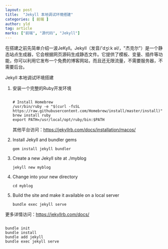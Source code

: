 ```yaml
---
layout: post
title:  "Jekyll 本地调试环境搭建"
categories: [ 前端 ]
author: yld
tag: article
marks: ["前端", "源代码", "Jekyll"]
---
```


<p>在搭建之前先简单介绍一波JeKyll。Jekyll（发音/'dʒiːk əl/，"杰克尔"）是一个静态站点生成器，它会根据网页源码生成静态文件。它提供了模板、变量、插件等功能，你可以利用它发布一个免费的博客网站，而且还无限流量，不需要服务器，不需要后台。</p>

<p>
Jekyll 本地调试环境搭建
</p>
<ol>

<li>
  <p>安装一个完整的Ruby开发环境</p>
<pre><code>
# Install Homebrew
/usr/bin/ruby -e "$(curl -fsSL https://raw.githubusercontent.com/Homebrew/install/master/install)"
brew install ruby
export PATH=/usr/local/opt/ruby/bin:$PATH
</code></pre>
  <p>其他平台访问：<a href="https://jekyllrb.com/docs/installation/macos/" target="blank">https://jekyllrb.com/docs/installation/macos/</a></p>
</li>

<li>Install Jekyll and bundler gems
<pre><code>gem install jekyll bundler</code></pre>
</li>

<li>Create a new Jekyll site at ./myblog
<pre><code>jekyll new myblog</code></pre>
</li>
<li>Change into your new directory
<pre><code>cd myblog</code></pre>
</li>
<li>Build the site and make it available on a local server
<pre><code>bundle exec jekyll serve</code></pre>
</li>

</ol>

<p>更多详情访问：<a href="https://jekyllrb.com/docs/" target="_blank">https://jekyllrb.com/docs/</a></p>
<pre><code>
bundle init
bundle install
bundle add jekyll
bundle exec jekyll serve
</code></pre>